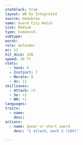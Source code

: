 ```yaml
---
statblock: true
layout: WN 5e Integrated
source: Homebrew
name: Guard City Watch
size: Medium
type: humanoid,
subtype: 
words: 
role: defender
ac: 11
hit_dice: 1d8
speed: 30 ft
stats:
  - Save: 6
  - Instinct: 7
  - Morale: 9
  - dc: 11
skillsaves:
  - Attack: +3
  - 5e: +2
  - WN: +1
languages: 
traits:
  - name: 
    desc: 
actions:
  - name: Spear or short sword
    desc: "1 attack, each 2 (1d4)"

---
```

